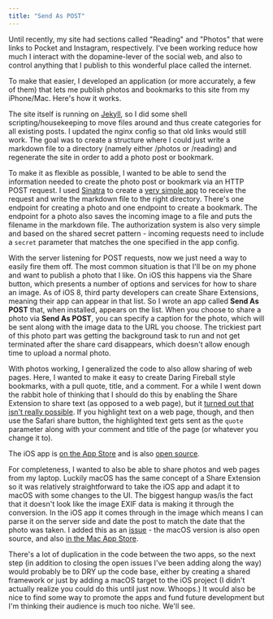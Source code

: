 ```yaml
---
title: "Send As POST"
---
```


Until recently, my site had sections called "Reading" and "Photos" that were links to Pocket and Instagram, respectively. I've been working reduce how much I interact with the dopamine-lever of the social web, and also to control anything that I publish to this wonderful place called the internet.

To make that easier, I developed an application (or more accurately, a few of them) that lets me publish photos and bookmarks to this site from my iPhone/Mac. Here's how it works.

The site itself is running on [Jekyll](http://jekyllrb.com), so I did some shell scripting/housekeeping to move files around and thus create categories for all existing posts. I updated the nginx config so that old links would still work. The goal was to create a structure where I could just write a markdown file to a directory (namely either /photos or /reading) and regenerate the site in order to add a photo post or bookmark.

To make it as flexible as possible, I wanted to be able to send the information needed to create the photo post or bookmark via an HTTP POST request. I used [Sinatra](http://sinatrarb.com) to create a [very simple app](https://github.com/andrewpbrett/admin.andybrett.com) to receive the request and write the markdown file to the right directory. There's one endpoint for creating a photo and one endpoint to create a bookmark. The endpoint for a photo also saves the incoming image to a file and puts the filename in the markdown file. The authorization system is also very simple and based on the shared secret pattern - incoming requests need to include a `secret` parameter that matches the one specified in the app config.

With the server listening for POST requests, now we just need a way to easily fire them off. The most common situation is that I'll be on my phone and want to publish a photo that I like. On iOS this happens via the Share button, which presents a number of options and services for how to share an image. As of iOS 8, third party developers can create Share Extensions, meaning their app can appear in that list. So I wrote an app called **Send As POST** that, when installed, appears on the list. When you choose to share a photo via **Send As POST**, you can specify a caption for the photo, which will be sent along with the image data to the URL you choose. The trickiest part of this photo part was getting the background task to run and not get terminated after the share card disappears, which doesn't allow enough time to upload a normal photo.

With photos working, I generalized the code to also allow sharing of web pages. Here, I wanted to make it easy to create Daring Fireball style bookmarks, with a pull quote, title, and a comment. For a while I went down the rabbit hole of thinking that I should do this by enabling the Share Extension to share text (as opposed to a web page), but it [turned out that isn't really possible](https://stackoverflow.com/questions/44218809/ios-share-extension-get-url-of-page-when-sharing-via-context-menu-in-safari/47518821#47518821). If you highlight text on a web page, though, and then use the Safari share button, the highlighted text gets sent as the `quote` parameter along with your comment and title of the page (or whatever you change it to).

The iOS app is [on the App Store](https://itunes.apple.com/us/app/send-as-post/id1321569808?ls=1&mt=8) and is also [open source](https://github.com/SendAsPost/SendAsPOST).

For completeness, I wanted to also be able to share photos and web pages from my laptop. Luckily macOS has the same concept of a Share Extension so it was relatively straightforward to take the iOS app and adapt it to macOS with some changes to the UI. The biggest hangup was/is the fact that it doesn't look like the image EXIF data is making it through the conversion. In the iOS app it comes through in the image which means I can parse it on the server side and date the post to match the date that the photo was taken. I added this as an [issue](https://github.com/SendAsPost/SendAsPOSTMac/issues/1) - the macOS version is also open source, and also [in the Mac App Store](https://itunes.apple.com/us/app/send-as-post/id1323106844?ls=1&mt=8).

There's a lot of duplication in the code between the two apps, so the next step (in addition to closing the open issues I've been adding along the way) would probably be to DRY up the code base, either by creating a shared framework or just by adding a macOS target to the iOS project (I didn't actually realize you could do this until just now. Whoops.) It would also be nice to find some way to promote the apps and fund future development but I'm thinking their audience is much too niche. We'll see. 
